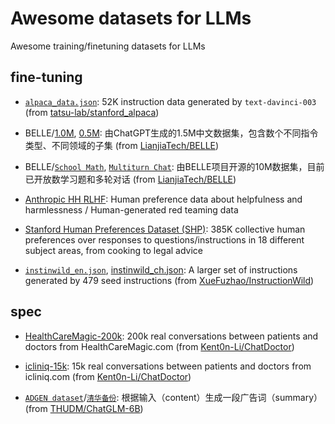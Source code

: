 # Awesome datasets for LLMs

Awesome training/finetuning datasets for LLMs

## fine-tuning

* [`alpaca_data.json`](https://github.com/tatsu-lab/stanford_alpaca/blob/main/alpaca_data.json): 52K instruction data generated by `text-davinci-003` (from [tatsu-lab/stanford_alpaca](https://github.com/tatsu-lab/stanford_alpaca))

* BELLE/[1.0M](https://huggingface.co/datasets/BelleGroup/train_1M_CN), [0.5M](https://huggingface.co/datasets/BelleGroup/train_0.5M_CN): 由ChatGPT生成的1.5M中文数据集，包含数个不同指令类型、不同领域的子集 (from [LianjiaTech/BELLE](https://github.com/LianjiaTech/BELLE))

* BELLE/[`School Math`](https://huggingface.co/datasets/BelleGroup/school_math_0.25M), [`Multiturn Chat`](https://huggingface.co/datasets/BelleGroup/multiturn_chat_0.8M): 由BELLE项目开源的10M数据集，目前已开放数学习题和多轮对话 (from [LianjiaTech/BELLE](https://github.com/LianjiaTech/BELLE))

* [Anthropic HH RLHF](https://huggingface.co/datasets/Anthropic/hh-rlhf): Human preference data about helpfulness and harmlessness / Human-generated red teaming data

* [Stanford Human Preferences Dataset (SHP)](https://huggingface.co/datasets/stanfordnlp/SHP): 385K collective human preferences over responses to questions/instructions in 18 different subject areas, from cooking to legal advice

* [`instinwild_en.json`](https://drive.google.com/file/d/1qOfrl0RIWgH2_b1rYCEVxjHF3u3Dwqay/view?usp=sharing), [instinwild_ch.json](https://drive.google.com/file/d/1OqfOUWYfrK6riE9erOx-Izp3nItfqz_K/view?usp=sharing): A larger set of instructions generated by 479 seed instructions (from [XueFuzhao/InstructionWild](https://github.com/XueFuzhao/InstructionWild))

## spec

* [HealthCareMagic-200k](https://drive.google.com/file/d/1lyfqIwlLSClhgrCutWuEe_IACNq6XNUt/view?usp=sharing): 200k real conversations between patients and doctors from HealthCareMagic.com (from [Kent0n-Li/ChatDoctor](https://github.com/Kent0n-Li/ChatDoctor))

* [icliniq-15k](https://drive.google.com/file/d/1ZKbqgYqWc7DJHs3N9TQYQVPdDQmZaClA/view?usp=sharing): 15k real conversations between patients and doctors from icliniq.com (from [Kent0n-Li/ChatDoctor](https://github.com/Kent0n-Li/ChatDoctor))

* [`ADGEN dataset`](https://drive.google.com/file/d/13_vf0xRTQsyneRKdD1bZIr93vBGOczrk/view)/[`清华备份`](https://cloud.tsinghua.edu.cn/f/b3f119a008264b1cabd1/?dl=1): 根据输入（content）生成一段广告词（summary） (from [THUDM/ChatGLM-6B](https://github.com/THUDM/ChatGLM-6B/tree/main/ptuning#%E4%B8%8B%E8%BD%BD%E6%95%B0%E6%8D%AE%E9%9B%86))


